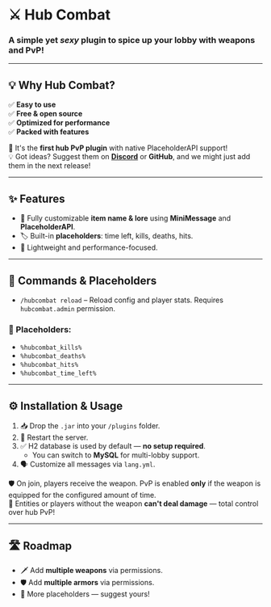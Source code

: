 # ⚔️ Hub Combat  
### A simple yet *sexy* plugin to spice up your lobby with weapons and PvP!

---

## 💡 Why **Hub Combat**?

✅ **Easy to use**  
✅ **Free & open source**  
✅ **Optimized for performance**  
✅ **Packed with features**

💬 It's the **first hub PvP plugin** with native PlaceholderAPI support!  
💡 Got ideas? Suggest them on **[Discord](https://discord.smartshub.dev/)** or **GitHub**, and we might just add them in the next release!

---

## ✨ Features

- 🔧 Fully customizable **item name & lore** using **MiniMessage** and **PlaceholderAPI**.
- 🏷️ Built-in **placeholders**: time left, kills, deaths, hits.
- 🚀 Lightweight and performance-focused.

---

## 🔐 Commands & Placeholders

- `/hubcombat reload` – Reload config and player stats. Requires `hubcombat.admin` permission.

### 📌 Placeholders:
- `%hubcombat_kills%`
- `%hubcombat_deaths%`
- `%hubcombat_hits%`
- `%hubcombat_time_left%`

---

## ⚙️ Installation & Usage

1. 📥 Drop the `.jar` into your `/plugins` folder.
2. 🔁 Restart the server.
3. ✅ H2 database is used by default — **no setup required**.
   - You can switch to **MySQL** for multi-lobby support.
4. 🗣️ Customize all messages via `lang.yml`.

🛡️ On join, players receive the weapon. PvP is enabled **only** if the weapon is equipped for the configured amount of time.  
👊 Entities or players without the weapon **can't deal damage** — total control over hub PvP!

---

## 🛣️ Roadmap

- 🗡️ Add **multiple weapons** via permissions.
- 🛡️ Add **multiple armors** via permissions.
- 🧩 More placeholders — suggest yours!

